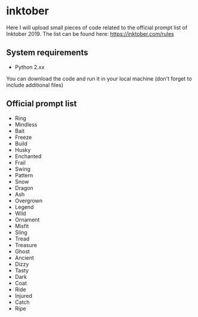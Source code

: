 # inktober
Here I will upload small pieces of code related to the official prompt list of Inktober 2019.
The list can be found here: https://inktober.com/rules

## System requirements
* Python 2.xx

You can download the code and run it in your local machine (don't forget to include additional files)

## Official prompt list
* Ring
* Mindless
* Bait
* Freeze
* Build
* Husky
* Enchanted
* Frail
* Swing
* Pattern
* Snow
* Dragon
* Ash
* Overgrown
* Legend
* Wild
* Ornament
* Misfit
* Sling
* Tread
* Treasure
* Ghost
* Ancient
* Dizzy
* Tasty
* Dark
* Coat
* Ride
* Injured
* Catch
* Ripe
